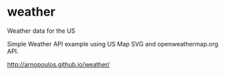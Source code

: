 # weather
Weather data for the US

Simple Weather API example using US Map SVG and openweathermap.org API.

http://arnopoulos.github.io/weather/
